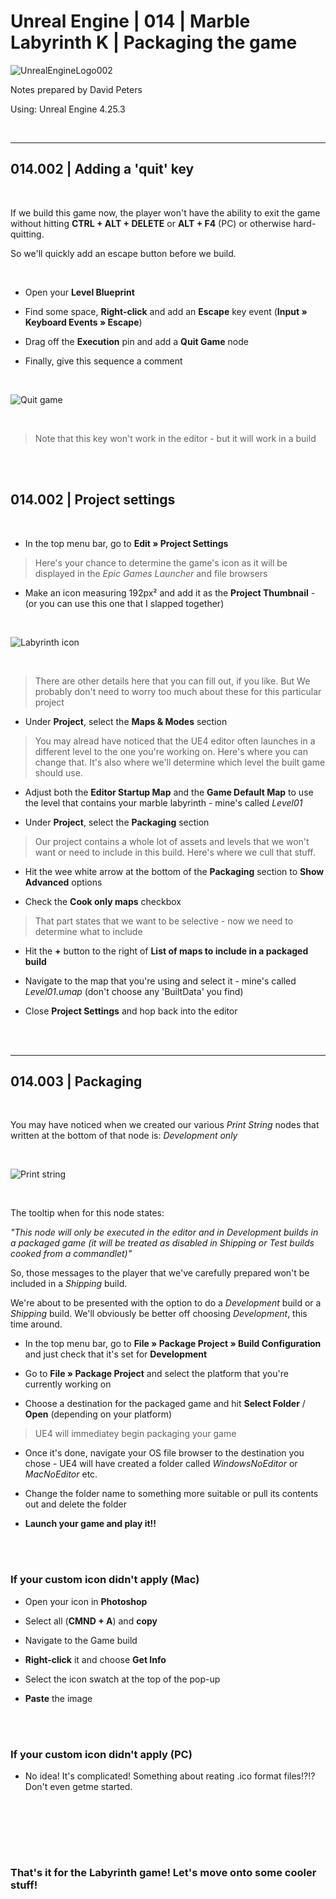 # Unreal Engine | 014 | Marble Labyrinth K | Packaging the game

![UnrealEngineLogo002](https://user-images.githubusercontent.com/36719180/90347960-a4e68900-e087-11ea-9349-f5a59105b4d2.png)


Notes prepared by David Peters

Using: Unreal Engine 4.25.3 

<br>

---

## 014.002 | Adding a 'quit' key

<br>

If we build this game now, the player won't have the ability to exit the game without hitting **CTRL + ALT + DELETE** or **ALT + F4** (PC) or otherwise hard-quitting.

So we'll quickly add an escape button before we build.

<br>

- Open your **Level Blueprint**

- Find some space, **Right-click** and add an **Escape** key event (**Input » Keyboard Events » Escape**)

- Drag off the **Execution** pin and add a **Quit Game** node

- Finally, give this sequence a comment

<br>

![Quit game](https://user-images.githubusercontent.com/36719180/93955825-c46a8300-fda4-11ea-9930-6e191ed42502.png)

<br>

> Note that this key won't work in the editor - but it will work in a build

<br><br>

## 014.002 | Project settings

<br>

- In the top menu bar, go to **Edit » Project Settings**

> Here's your chance to determine the game's icon as it will be displayed in the *Epic Games Launcher* and file browsers

- Make an icon measuring 192px² and add it as the **Project Thumbnail** - (or you can use this one that I slapped together)

<br>

![Labyrinth icon](https://user-images.githubusercontent.com/36719180/93951560-c62f4900-fd9a-11ea-8f03-fa978f7df6f1.png)

<br>

> There are other details here that you can fill out, if you like. But We probably don't need to worry too much about these for this particular project

- Under **Project**, select the **Maps & Modes** section

> You may alread have noticed that the UE4 editor often launches in a different level to the one you're working on. Here's where you can change that.
> It's also where we'll determine which level the built game should use.

- Adjust both the **Editor Startup Map** and the **Game Default Map** to use the level that contains your marble labyrinth - mine's called *Level01*

- Under **Project**, select the **Packaging** section

> Our project contains a whole lot of assets and levels that we won't want or need to include in this build. Here's where we cull that stuff.

- Hit the wee white arrow at the bottom of the **Packaging** section to **Show Advanced** options

- Check the **Cook only maps** checkbox

> That part states that we want to be selective - now we need to determine what to include

- Hit the **+** button to the right of **List of maps to include in a packaged build**

- Navigate to the map that you're using and select it - mine's called *Level01.umap* (don't choose any 'BuiltData' you find)

- Close **Project Settings** and hop back into the editor

<br><br>

---

## 014.003 | Packaging

<br>

You may have noticed when we created our various *Print String* nodes that written at the bottom of that node is: *Development only*

<br>

![Print string](https://user-images.githubusercontent.com/36719180/93953322-3fc93600-fd9f-11ea-9a7f-dc0d20affad9.png)

<br>

The tooltip when for this node states:

*"This node will only be executed in the editor and in Development builds in a packaged game (it will be treated as disabled in Shipping or Test builds cooked from a commandlet)"*

So, those messages to the player that we've carefully prepared won't be included in a *Shipping* build.

We're about to be presented with the option to do a *Development* build or a *Shipping* build. We'll obviously be better off choosing *Development*, this time around.


- In the top menu bar, go to **File » Package Project » Build Configuration** and just check that it's set for **Development**

- Go to **File » Package Project** and select the platform that you're currently working on

- Choose a destination for the packaged game and hit **Select Folder** / **Open** (depending on your platform)

> UE4 will immediatey begin packaging your game

- Once it's done, navigate your OS file browser to the destination you chose - UE4 will have created a folder called *WindowsNoEditor* or *MacNoEditor* etc.

- Change the folder name to something more suitable or pull its contents out and delete the folder

- **Launch your game and play it!!**

<br><br>

### If your custom icon didn't apply (Mac)

- Open your icon in **Photoshop**

- Select all (**CMND + A**) and **copy**

- Navigate to the Game build

- **Right-click** it and choose **Get Info**

- Select the icon swatch at the top of the pop-up 

- **Paste** the image

<br><br>

### If your custom icon didn't apply (PC)

- No idea! It's complicated! Something about reating .ico format files!?!? Don't even getme started.

<br><br>

<br><br>

### That's it for the Labyrinth game! Let's move onto some cooler stuff!






